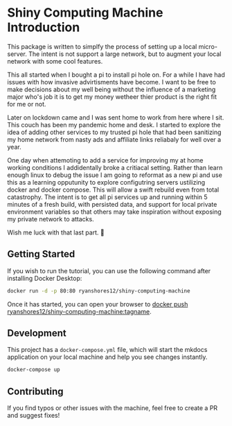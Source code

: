 # Shiny Computing Machine Introduction
This package is written to simplfy the process of setting up a local micro-server. The intent is not support a large network, but to augment your local network with some cool features. 

This all started when I bought a pi to install pi hole on. For a while I have had issues with how invasive advirtisments have become. I want to be free to make decisions about my well being without the influence of a marketing major who's job it is to get my money wetheer thier product is the right fit for me or not. 

Later on lockdown came and I was sent home to work from here where I sit. This couch has been my pandemic home and desk. I started to explore the idea of adding other services to my trusted pi hole that had been sanitizing my home network from nasty ads and affiliate links reliabaly for well over a year. 

One day when attemoting to add a service for improving my at home working conditions I addidentally broke a critiacal setting. Rather than learn enough linux to debug the issue I am going to reformat as a new pi and use this as a learning opputunity to explore configutring servers ustilizing docker and docker compose. This will allow a swift rebuild even from total catastrophy. The intent is to get all pi services up and running within 5 minutes of a fresh build, with persisted data, and support for local private environment variables so that others may take inspiration without exposing my private network to attacks.

Wish me luck with that last part. 🤞
## Getting Started

If you wish to run the tutorial, you can use the following command after installing Docker Desktop:

```bash
docker run -d -p 80:80 ryanshores12/shiny-computing-machine
```

Once it has started, you can open your browser to [docker push ryanshores12/shiny-computing-machine:tagname](http://localhost).

## Development

This project has a `docker-compose.yml` file, which will start the mkdocs application on your
local machine and help you see changes instantly.

```bash
docker-compose up
```

## Contributing

If you find typos or other issues with the machine, feel free to create a PR and suggest fixes!
